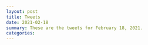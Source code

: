 ```yaml
---
layout: post
title: Tweets
date: 2021-02-18
summary: These are the tweets for February 18, 2021.
categories:
---
```


